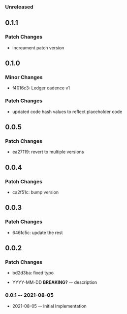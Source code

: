 ### Unreleased

## 0.1.1

### Patch Changes

- increament patch version

## 0.1.0

### Minor Changes

- f4016c3: Ledger cadence v1

### Patch Changes

- updated code hash values to reflect placeholder code

## 0.0.5

### Patch Changes

- ea27119: revert to multiple versions

## 0.0.4

### Patch Changes

- ca2f51c: bump version

## 0.0.3

### Patch Changes

- 646fc5c: update the rest

## 0.0.2

### Patch Changes

- bd2d3ba: fixed typo

- YYYY-MM-DD **BREAKING?** -- description

### 0.0.1 -- 2021-08-05

- 2021-08-05 -- Initial Implementation
